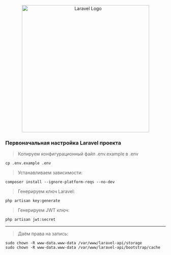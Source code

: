 <p align="center"><a href="https://laravel.com" target="_blank"><img src="https://raw.githubusercontent.com/laravel/art/master/logo-lockup/5%20SVG/2%20CMYK/1%20Full%20Color/laravel-logolockup-cmyk-red.svg" width="400" alt="Laravel Logo"></a></p>


### Первоначальная настройка Laravel проекта
> Копируем конфигурационный файл .env.example в .env

```
cp .env.example .env
```
> Устанавливаем зависимости:
```
composer install --ignore-platform-reqs --no-dev

```
> Генерируем ключ Laravel:
```
php artisan key:generate
```
> Генерируем JWT ключ:
```
php artisan jwt:secret
```
---
> Даём права на запись:
```
sudo chown -R www-data.www-data /var/www/laravel-api/storage
sudo chown -R www-data.www-data /var/www/laravel-api/bootstrap/cache
```
